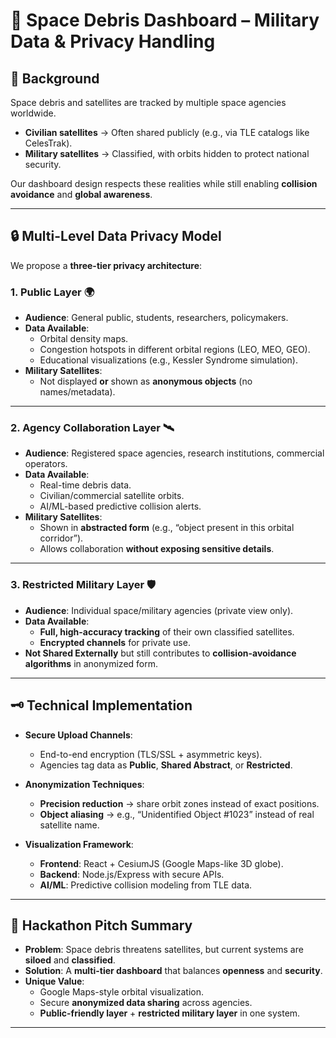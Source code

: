 # 🚀 Space Debris Dashboard – Military Data & Privacy Handling  

## 📌 Background  
Space debris and satellites are tracked by multiple space agencies worldwide.  
- **Civilian satellites** → Often shared publicly (e.g., via TLE catalogs like CelesTrak).  
- **Military satellites** → Classified, with orbits hidden to protect national security.  

Our dashboard design respects these realities while still enabling **collision avoidance** and **global awareness**.  

---

## 🔒 Multi-Level Data Privacy Model  

We propose a **three-tier privacy architecture**:  

### 1. **Public Layer** 🌍  
- **Audience**: General public, students, researchers, policymakers.  
- **Data Available**:  
  - Orbital density maps.  
  - Congestion hotspots in different orbital regions (LEO, MEO, GEO).  
  - Educational visualizations (e.g., Kessler Syndrome simulation).  
- **Military Satellites**:  
  - Not displayed **or** shown as **anonymous objects** (no names/metadata).  

---

### 2. **Agency Collaboration Layer** 🛰️  
- **Audience**: Registered space agencies, research institutions, commercial operators.  
- **Data Available**:  
  - Real-time debris data.  
  - Civilian/commercial satellite orbits.  
  - AI/ML-based predictive collision alerts.  
- **Military Satellites**:  
  - Shown in **abstracted form** (e.g., “object present in this orbital corridor”).  
  - Allows collaboration **without exposing sensitive details**.  

---

### 3. **Restricted Military Layer** 🛡️  
- **Audience**: Individual space/military agencies (private view only).  
- **Data Available**:  
  - **Full, high-accuracy tracking** of their own classified satellites.  
  - **Encrypted channels** for private use.  
- **Not Shared Externally** but still contributes to **collision-avoidance algorithms** in anonymized form.  

---

## 🗝️ Technical Implementation  

- **Secure Upload Channels**:  
  - End-to-end encryption (TLS/SSL + asymmetric keys).  
  - Agencies tag data as **Public**, **Shared Abstract**, or **Restricted**.  

- **Anonymization Techniques**:  
  - **Precision reduction** → share orbit zones instead of exact positions.  
  - **Object aliasing** → e.g., “Unidentified Object #1023” instead of real satellite name.  

- **Visualization Framework**:  
  - **Frontend**: React + CesiumJS (Google Maps-like 3D globe).  
  - **Backend**: Node.js/Express with secure APIs.  
  - **AI/ML**: Predictive collision modeling from TLE data.  

---

## 🎯 Hackathon Pitch Summary  

- **Problem**: Space debris threatens satellites, but current systems are **siloed** and **classified**.  
- **Solution**: A **multi-tier dashboard** that balances **openness** and **security**.  
- **Unique Value**:  
  - Google Maps-style orbital visualization.  
  - Secure **anonymized data sharing** across agencies.  
  - **Public-friendly layer** + **restricted military layer** in one system.  

---
